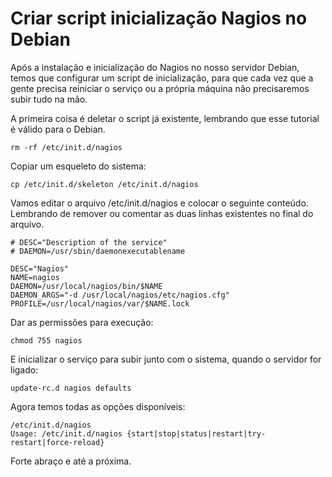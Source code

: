 # Criar script inicialização Nagios no Debian

Após a instalação e inicialização do Nagios no nosso servidor Debian, temos que configurar um script de inicialização, para que cada vez que a gente precisa reiniciar o serviço ou a própria máquina não precisaremos subir tudo na mão.

A primeira coisa é deletar o script já existente, lembrando que esse tutorial é válido para o Debian.

```shell
rm -rf /etc/init.d/nagios
```

Copiar um esqueleto do sistema:

```shell
cp /etc/init.d/skeleton /etc/init.d/nagios
```

Vamos editar o arquivo /etc/init.d/nagios e colocar o seguinte conteúdo. Lembrando de remover ou comentar as duas linhas existentes no final do arquivo.

```shell
# DESC="Description of the service"
# DAEMON=/usr/sbin/daemonexecutablename

DESC="Nagios"
NAME=nagios
DAEMON=/usr/local/nagios/bin/$NAME
DAEMON_ARGS="-d /usr/local/nagios/etc/nagios.cfg"
PROFILE=/usr/local/nagios/var/$NAME.lock
```

Dar as permissões para execução:

```shell
chmod 755 nagios
```

E inicializar o serviço para subir junto com o sistema, quando o servidor for ligado:

```shell
update-rc.d nagios defaults
```

Agora temos todas as opções disponíveis:

```shell
/etc/init.d/nagios
Usage: /etc/init.d/nagios {start|stop|status|restart|try-restart|force-reload}
```

Forte abraço e até a próxima.
